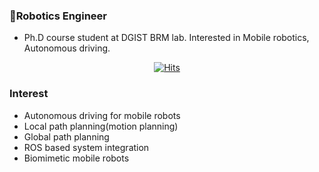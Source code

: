 ### 🤖Robotics Engineer
- Ph.D course student at DGIST BRM lab. Interested in Mobile robotics, Autonomous driving.

<div align=center>
  
[![Hits](https://hits.seeyoufarm.com/api/count/incr/badge.svg?url=https%3A%2F%2Fgithub.com%2FSeunghyunLim&count_bg=%2379C83D&title_bg=%23555555&icon=&icon_color=%23E7E7E7&title=hits&edge_flat=false)](https://hits.seeyoufarm.com)

</div>  

### Interest
- Autonomous driving for mobile robots
- Local path planning(motion planning)
- Global path planning
- ROS based system integration
- Biomimetic mobile robots

<!--[![Seunghyun's github stats](https://github-readme-stats.vercel.app/api?username=SeunghyunLim)](https://github.com/anuraghazra/github-readme-stats)-->
